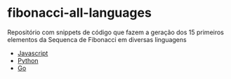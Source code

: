 # fibonacci-all-languages
Repositório com snippets de código que fazem a geração dos 15 primeiros elementos da Sequenca de Fibonacci em diversas linguagens 

- [Javascript](./javascript/README.md)
- [Python](./python/README.md)
- [Go](./golang/README.md)
